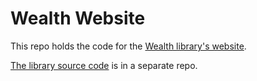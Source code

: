 # Wealth Website

This repo holds the code for the [Wealth library's website](https://amirmohsen.github.io/wealth/).

[The library source code](https://github.com/amirmohsen/wealth) is in a separate repo.
